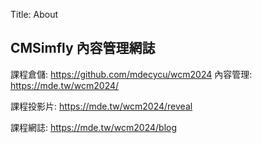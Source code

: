 Title: About

## CMSimfly 內容管理網誌

課程倉儲: <a href="https://github.com/mdecycu/wcm2024">https://github.com/mdecycu/wcm2024</a>
內容管理: <a href="https://mde.tw/wcm2024/">https://mde.tw/wcm2024/</a>

課程投影片: <a href="https://mde.tw/wcm2024/reveal">https://mde.tw/wcm2024/reveal</a>

課程網誌: <a href="https://mde.tw/wcm2024/blog">https://mde.tw/wcm2024/blog</a>








